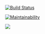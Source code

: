 [![Build Status](https://travis-ci.org/Leumass96/SDP-SwissTeam.svg?branch=master)](https://travis-ci.org/Leumass96/SDP-SwissTeam)

[![Maintainability](https://api.codeclimate.com/v1/badges/670a07ff04d4562eb339/maintainability)](https://codeclimate.com/github/Leumass96/SDP-SwissTeam/maintainability)

<a href="https://codeclimate.com/github/Leumass96/SDP-SwissTeam/test_coverage"><img src="https://api.codeclimate.com/v1/badges/670a07ff04d4562eb339/test_coverage" /></a>
